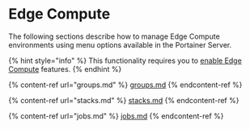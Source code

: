 # Edge Compute

The following sections describe how to manage Edge Compute environments using menu options available in the Portainer Server.

{% hint style="info" %}
This functionality requires you to [enable Edge Compute](../../admin/settings/#edge-compute) features.
{% endhint %}

{% content-ref url="groups.md" %}
[groups.md](groups.md)
{% endcontent-ref %}

{% content-ref url="stacks.md" %}
[stacks.md](stacks.md)
{% endcontent-ref %}

{% content-ref url="jobs.md" %}
[jobs.md](jobs.md)
{% endcontent-ref %}

